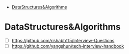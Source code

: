 

- [DataStructures&Algorithms](#datastructuresalgorithms)

# DataStructures&Algorithms





- [ ] https://github.com/rishabh115/Interview-Questions
- [ ] https://github.com/yangshun/tech-interview-handbook
